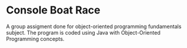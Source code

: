 # Console Boat Race 
A group assigment done for object-oriented programming fundamentals subject. The program is coded using Java with Object-Oriented Programming concepts. 

